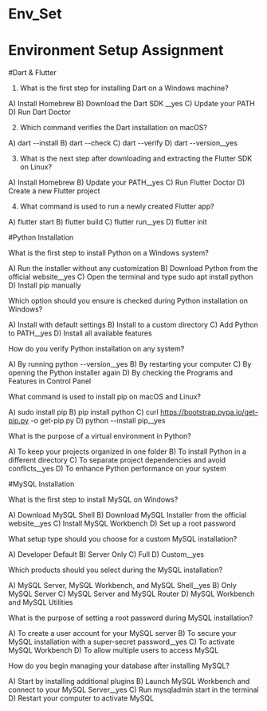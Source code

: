 # Env_Set

# Environment Setup Assignment

#Dart & Flutter

1. What is the first step for installing Dart on a Windows machine?

A) Install Homebrew
B) Download the Dart SDK __yes
C) Update your PATH
D) Run Dart Doctor


2. Which command verifies the Dart installation on macOS?

A) dart --install
B) dart --check
C) dart --verify
D) dart --version__yes


3. What is the next step after downloading and extracting the Flutter SDK on Linux?

A) Install Homebrew
B) Update your PATH__yes
C) Run Flutter Doctor
D) Create a new Flutter project


4. What command is used to run a newly created Flutter app?

A) flutter start
B) flutter build
C) flutter run__yes
D) flutter init


#Python Installation

What is the first step to install Python on a Windows system?

A) Run the installer without any customization
B) Download Python from the official website__yes
C) Open the terminal and type sudo apt install python
D) Install pip manually

Which option should you ensure is checked during Python installation on Windows?

A) Install with default settings
B) Install to a custom directory
C) Add Python to PATH__yes
D) Install all available features

How do you verify Python installation on any system?

A) By running python --version__yes
B) By restarting your computer
C) By opening the Python installer again
D) By checking the Programs and Features in Control Panel

What command is used to install pip on macOS and Linux?

A) sudo install pip
B) pip install python
C) curl https://bootstrap.pypa.io/get-pip.py -o get-pip.py
D) python --install pip__yes

What is the purpose of a virtual environment in Python?

A) To keep your projects organized in one folder
B) To install Python in a different directory
C) To separate project dependencies and avoid conflicts__yes
D) To enhance Python performance on your system

#MySQL Installation

What is the first step to install MySQL on Windows?

A) Download MySQL Shell
B) Download MySQL Installer from the official website__yes
C) Install MySQL Workbench
D) Set up a root password

What setup type should you choose for a custom MySQL installation?

A) Developer Default
B) Server Only
C) Full
D) Custom__yes

Which products should you select during the MySQL installation?

A) MySQL Server, MySQL Workbench, and MySQL Shell__yes
B) Only MySQL Server
C) MySQL Server and MySQL Router
D) MySQL Workbench and MySQL Utilities

What is the purpose of setting a root password during MySQL installation?

A) To create a user account for your MySQL server
B) To secure your MySQL installation with a super-secret password__yes
C) To activate MySQL Workbench
D) To allow multiple users to access MySQL

How do you begin managing your database after installing MySQL?

A) Start by installing additional plugins
B) Launch MySQL Workbench and connect to your MySQL Server__yes
C) Run mysqladmin start in the terminal
D) Restart your computer to activate MySQL

